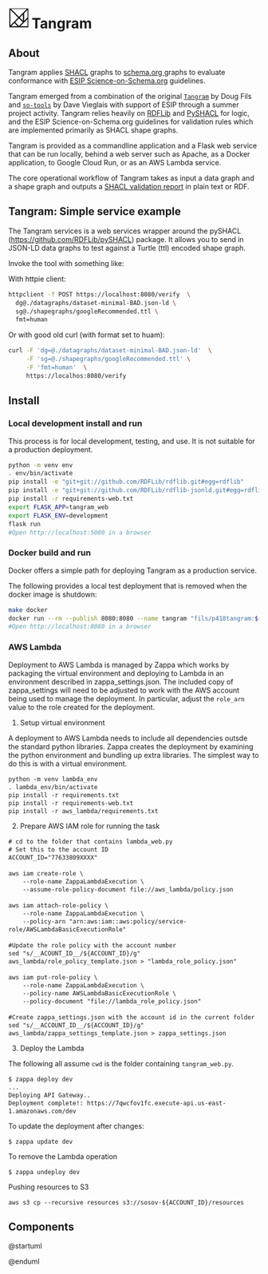 # <img src="./docs/tangram_square.svg" width="40px" /> Tangram

## About

Tangram applies [SHACL](https://www.w3.org/TR/shacl/) graphs to [schema.org
](https://schema.org) graphs 
to evaluate conformance with [ESIP Science-on-Schema.org](https://github.com/ESIPFed/science-on-schema.org) guidelines.

Tangram emerged from a combination of the original [`Tangram`](https://github.com/earthcubearchitecture-project418/tangram) 
by Doug Fils and [`so-tools`](https://github.com/datadavev/sotools) by Dave Vieglais with support of ESIP 
through a summer project activity. Tangram relies heavily on [RDFLib](https://github.com/RDFLib/rdflib) and 
[PySHACL](https://github.com/RDFLib/pySHACL) for logic, and the ESIP Science-on-Schema.org guidelines for 
validation rules which are implemented primarily as SHACL shape graphs.

Tangram is provided as a commandline application and a Flask web service that can be run locally, behind 
a web server such as Apache, as a Docker application, to Google Cloud Run, or as an AWS Lambda service.

The core operational workflow of Tangram takes as input a data graph and a shape graph and outputs a 
[SHACL validation report](https://www.w3.org/TR/shacl/#validation-report) in plain text or RDF.
 


## Tangram:  Simple service example

The Tangram services is a web services  wrapper around the pySHACL
(https://github.com/RDFLib/pySHACL) package.  It allows you to send in JSON-LD data 
graphs to test against a Turtle (ttl) encoded shape graph.

Invoke the tool with something like:

With httpie client:

```bash
httpclient -f POST https://localhost:8080/verify  \
  dg@./datagraphs/dataset-minimal-BAD.json-ld \
  sg@./shapegraphs/googleRecommended.ttl \
  fmt=human
```

Or with good old curl (with format set to huam):

```bash
curl -F 'dg=@./datagraphs/dataset-minimal-BAD.json-ld'  \
     -F 'sg=@./shapegraphs/googleRecommended.ttl' \
     -F 'fmt=human'  \
     https://localhos:8080/verify
```

## Install

### Local development install and run

This process is for local development, testing, and use. It is not suitable for a production deployment.
```bash
python -m venv env
. env/bin/activate
pip install -e "git+git://github.com/RDFLib/rdflib.git#egg=rdflib"
pip install -e "git+git://github.com/RDFLib/rdflib-jsonld.git#egg=rdflib_jsonld"
pip install -r requirements-web.txt
export FLASK_APP=tangram_web
export FLASK_ENV=development
flask run
#Open http://localhost:5000 in a browser
```

### Docker build and run

Docker offers a simple path for deploying Tangram as a production service.

The following provides a local test deployment that is removed when the docker image is shutdown:

```bash
make docker
docker run --rm --publish 8080:8080 --name tangram "fils/p418tangram:$(cat VERSION)"
#Open http://localhost:8080 in a browser
```


### AWS Lambda

Deployment to AWS Lambda is managed by Zappa which works by packaging the virtual environment and deploying to 
Lambda in an environment described in zappa_settings.json. The included copy of zappa_settings will need to be 
adjusted to work with the AWS account being used to manage the deployment. In particular, adjust the `role_arn`
value to the role created for the deployment.

1. Setup virtual environment

A deployment to AWS Lambda needs to include all dependencies outsde the standard python libraries. Zappa creates
the deployment by examining the python environment and bundling up extra libraries. The simplest way to do this
is with a virtual environment.

```shell script
python -m venv lambda_env
. lambda_env/bin/activate
pip install -r requirements.txt
pip install -r requirements-web.txt
pip install -r aws_lambda/requirements.txt
```

2. Prepare AWS IAM role for running the task

```shell script
# cd to the folder that contains lambda_web.py
# Set this to the account ID
ACCOUNT_ID="77633809XXXX"

aws iam create-role \
    --role-name ZappaLambdaExecution \
    --assume-role-policy-document file://aws_lambda/policy.json

aws iam attach-role-policy \
    --role-name ZappaLambdaExecution \
    --policy-arn "arn:aws:iam::aws:policy/service-role/AWSLambdaBasicExecutionRole"

#Update the role policy with the account number
sed "s/__ACOUNT_ID__/${ACCOUNT_ID}/g" aws_lambda/role_policy_template.json > "lambda_role_policy.json"

aws iam put-role-policy \
    --role-name ZappaLambdaExecution \
    --policy-name AWSLambdaBasicExecutionRole \
    --policy-document "file://lambda_role_policy.json" 

#Create zappa_settings.json with the account id in the current folder
sed "s/__ACCOUNT_ID__/${ACCOUNT_ID}/g" aws_lambda/zappa_settings_template.json > zappa_settings.json
``` 

3. Deploy the Lambda

The following all assume `cwd` is the folder containing `tangram_web.py`.

```shell script
$ zappa deploy dev
...
Deploying API Gateway..
Deployment complete!: https://7qwcfov1fc.execute-api.us-east-1.amazonaws.com/dev
```

To update the deployment after changes:

```shell script
$ zappa update dev
```

To remove the Lambda operation

```shell script
$ zappa undeploy dev
```

Pushing resources to S3

```shell script
aws s3 cp --recursive resources s3://sosov-${ACCOUNT_ID}/resources
```

## Components

@startuml

@enduml